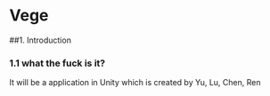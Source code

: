 # Vege

##1. Introduction
###  1.1 what the fuck is it?
It will be a application in Unity which is created by Yu, Lu, Chen, Ren
